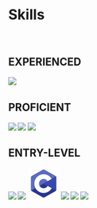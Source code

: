 <p align="center">
  
# Skills

</br>

<b>EXPERIENCED<b>
 ---
![](https://github.com/meemknight/photos/blob/master/python.png)
</br>
  
  
<b>PROFICIENT<b> 
  ---

![](https://github.com/meemknight/photos/blob/master/github.png)
![](https://github.com/meemknight/photos/blob/master/blender.png)
![](https://github.com/meemknight/photos/blob/master/unity.png)
</br>
  
<b>ENTRY-LEVEL<b>
---
![](https://github.com/meemknight/photos/blob/master/linux.png)
![](https://github.com/meemknight/photos/blob/master/cpp.png)
![](https://github.com/meemknight/photos/blob/master/c.png)
![](https://github.com/meemknight/photos/blob/master/opengl.png)
![](https://github.com/meemknight/photos/blob/master/windows.png)
![](https://github.com/meemknight/photos/blob/master/visualStudio.png)

  
</p>

</br>

 
  

  
